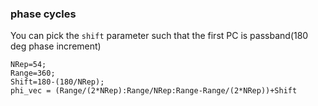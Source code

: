 
### phase cycles
You can pick the `shift` parameter such that the first PC is passband(180 deg phase increment)
```
NRep=54;
Range=360;
Shift=180-(180/NRep);
phi_vec = (Range/(2*NRep):Range/NRep:Range-Range/(2*NRep))+Shift
```